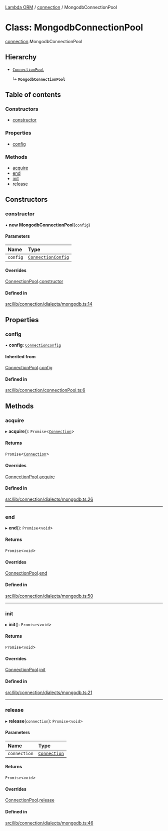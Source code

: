 [Lambda ORM](../README.md) / [connection](../modules/connection.md) / MongodbConnectionPool

# Class: MongodbConnectionPool

[connection](../modules/connection.md).MongodbConnectionPool

## Hierarchy

- [`ConnectionPool`](connection.ConnectionPool.md)

  ↳ **`MongodbConnectionPool`**

## Table of contents

### Constructors

- [constructor](connection.MongodbConnectionPool.md#constructor)

### Properties

- [config](connection.MongodbConnectionPool.md#config)

### Methods

- [acquire](connection.MongodbConnectionPool.md#acquire)
- [end](connection.MongodbConnectionPool.md#end)
- [init](connection.MongodbConnectionPool.md#init)
- [release](connection.MongodbConnectionPool.md#release)

## Constructors

### constructor

• **new MongodbConnectionPool**(`config`)

#### Parameters

| Name | Type |
| :------ | :------ |
| `config` | [`ConnectionConfig`](../interfaces/connection.ConnectionConfig.md) |

#### Overrides

[ConnectionPool](connection.ConnectionPool.md).[constructor](connection.ConnectionPool.md#constructor)

#### Defined in

[src/lib/connection/dialects/mongodb.ts:14](https://github.com/FlavioLionelRita/lambda-orm/blob/c5c7261/src/lib/connection/dialects/mongodb.ts#L14)

## Properties

### config

• **config**: [`ConnectionConfig`](../interfaces/connection.ConnectionConfig.md)

#### Inherited from

[ConnectionPool](connection.ConnectionPool.md).[config](connection.ConnectionPool.md#config)

#### Defined in

[src/lib/connection/connectionPool.ts:6](https://github.com/FlavioLionelRita/lambda-orm/blob/c5c7261/src/lib/connection/connectionPool.ts#L6)

## Methods

### acquire

▸ **acquire**(): `Promise`<[`Connection`](connection.Connection.md)\>

#### Returns

`Promise`<[`Connection`](connection.Connection.md)\>

#### Overrides

[ConnectionPool](connection.ConnectionPool.md).[acquire](connection.ConnectionPool.md#acquire)

#### Defined in

[src/lib/connection/dialects/mongodb.ts:26](https://github.com/FlavioLionelRita/lambda-orm/blob/c5c7261/src/lib/connection/dialects/mongodb.ts#L26)

___

### end

▸ **end**(): `Promise`<`void`\>

#### Returns

`Promise`<`void`\>

#### Overrides

[ConnectionPool](connection.ConnectionPool.md).[end](connection.ConnectionPool.md#end)

#### Defined in

[src/lib/connection/dialects/mongodb.ts:50](https://github.com/FlavioLionelRita/lambda-orm/blob/c5c7261/src/lib/connection/dialects/mongodb.ts#L50)

___

### init

▸ **init**(): `Promise`<`void`\>

#### Returns

`Promise`<`void`\>

#### Overrides

[ConnectionPool](connection.ConnectionPool.md).[init](connection.ConnectionPool.md#init)

#### Defined in

[src/lib/connection/dialects/mongodb.ts:21](https://github.com/FlavioLionelRita/lambda-orm/blob/c5c7261/src/lib/connection/dialects/mongodb.ts#L21)

___

### release

▸ **release**(`connection`): `Promise`<`void`\>

#### Parameters

| Name | Type |
| :------ | :------ |
| `connection` | [`Connection`](connection.Connection.md) |

#### Returns

`Promise`<`void`\>

#### Overrides

[ConnectionPool](connection.ConnectionPool.md).[release](connection.ConnectionPool.md#release)

#### Defined in

[src/lib/connection/dialects/mongodb.ts:46](https://github.com/FlavioLionelRita/lambda-orm/blob/c5c7261/src/lib/connection/dialects/mongodb.ts#L46)
